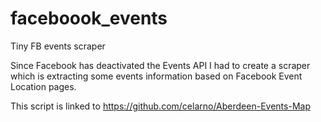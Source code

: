 # faceboook_events
Tiny FB events scraper


Since Facebook has deactivated the Events API I had to create a scraper
which is extracting some events information based on Facebook Event Location pages.

This script is linked to https://github.com/celarno/Aberdeen-Events-Map
